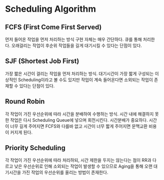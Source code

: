 # Scheduling Algorithm

## FCFS (First Come First Served)

먼저 들어온 작업을 먼저 처리하는 방식
구현 자체는 매우 간단하다. 큐를 통해 처리한다.
오래걸리는 작업이 후순위 작업들을 길게 대기시킬 수 있다는 단점이 있다.

## SJF (Shortest Job First)

가장 짧은 시간이 걸리는 작업을 먼저 처리하는 방식.
대기시간이 가장 짧게 구성되는 이상적인 Scheduling이라고 볼 수도 있지만
작업이 계속 들어온다면 소외되는 작업이 존재할 수 있다는 단점이 있다.

## Round Robin

각 작업이 가진 우선순위에 따라 시간을 분배하여 수행하는 방식.
시간 내에 해결하지 못한 작업은 다시 Scheduling Queue에 넣으며 회전시킨다.
시간분배가 중요하다.
시간이 너무 길게 주어지면 FCFS와 다를바 없고
시간이 너무 짧게 주어지면 문맥교환 비용이 커지게 된다.

## Priority Scheduling

각 작업이 가진 우선순위에 따라 처리하되, 시간 제한을 두지는 않는다는 점이 RR과 다르고
낮은 우선순위로 인해 소외되는 작업이 발생할 수 있으므로 Aging을 통해 오랜 대기시간을 가진 작업의 우선순위를 올리는 방법이 존재한다.
